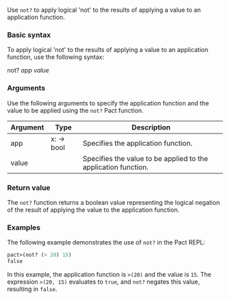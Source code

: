 Use `not?` to apply logical 'not' to the results of applying a value to an application function.

### Basic syntax

To apply logical 'not' to the results of applying a value to an application function, use the following syntax:

not? *app value*

### Arguments

Use the following arguments to specify the application function and the value to be applied using the `not?` Pact function.

| Argument | Type | Description |
| --- | --- | --- |
| app | x:<r> -> bool | Specifies the application function. |
| value | <r> | Specifies the value to be applied to the application function. |

### Return value

The `not?` function returns a boolean value representing the logical negation of the result of applying the value to the application function.

### Examples

The following example demonstrates the use of `not?` in the Pact REPL:

```lisp
pact>(not? (> 20) 15)
false
```

In this example, the application function is `>(20)` and the value is `15`. The expression `>(20, 15)` evaluates to `true`, and `not?` negates this value, resulting in `false`.
